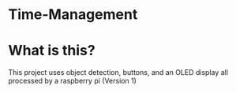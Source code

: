 # Time-Management

# What is this?

This project uses object detection, buttons, and an OLED display all processed by a raspberry pi (Version 1)
